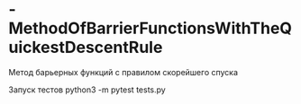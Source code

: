 # -MethodOfBarrierFunctionsWithTheQuickestDescentRule
Метод барьерных функций с правилом скорейшего спуска 



Запуск тестов
python3 -m pytest tests.py